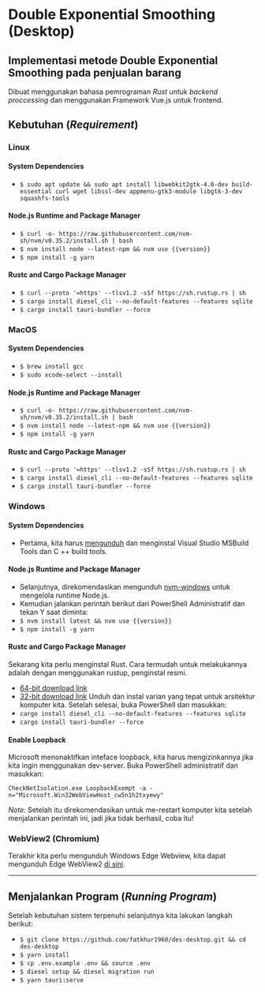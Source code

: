 # Double Exponential Smoothing (Desktop)
## Implementasi metode Double Exponential Smoothing pada penjualan barang

Dibuat menggunakan bahasa pemrograman *Rust* untuk _backend proccessing_ dan menggunakan Framework Vue.js untuk frontend.

## Kebutuhan (_Requirement_)
### Linux
#### System Dependencies
- `$ sudo apt update && sudo apt install libwebkit2gtk-4.0-dev build-essential curl wget libssl-dev appmenu-gtk3-module libgtk-3-dev squashfs-tools`
#### Node.js Runtime and Package Manager
- `$ curl -o- https://raw.githubusercontent.com/nvm-sh/nvm/v0.35.2/install.sh | bash`
- `$ nvm install node --latest-npm && nvm use {{version}}`
- `$ npm install -g yarn`
#### Rustc and Cargo Package Manager
- `$ curl --proto '=https' --tlsv1.2 -sSf https://sh.rustup.rs | sh`
- `$ cargo install diesel_cli --no-default-features --features sqlite`
- `$ cargo install tauri-bundler --force`
### MacOS
#### System Dependencies
- `$ brew install gcc`
- `$ sudo xcode-select --install`
#### Node.js Runtime and Package Manager
- `$ curl -o- https://raw.githubusercontent.com/nvm-sh/nvm/v0.35.2/install.sh | bash`
- `$ nvm install node --latest-npm && nvm use {{version}}`
- `$ npm install -g yarn`
#### Rustc and Cargo Package Manager
- `$ curl --proto '=https' --tlsv1.2 -sSf https://sh.rustup.rs | sh`
- `$ cargo install diesel_cli --no-default-features --features sqlite`
- `$ cargo install tauri-bundler --force`
### Windows
#### System Dependencies
- Pertama, kita harus [mengunduh](https://aka.ms/buildtools) dan menginstal Visual Studio MSBuild Tools dan C ++ build tools.
#### Node.js Runtime and Package Manager
- Selanjutnya, direkomendasikan mengunduh [nvm-windows](https://github.com/coreybutler/nvm-windows#installation--upgrades) untuk mengelola runtime Node.js.
- Kemudian jalankan perintah berikut dari PowerShell Administratif dan tekan Y saat diminta:
- `$ nvm install latest && nvm use {{version}}`
- `$ npm install -g yarn`
#### Rustc and Cargo Package Manager
Sekarang kita perlu menginstal Rust. Cara termudah untuk melakukannya adalah dengan menggunakan rustup, penginstal resmi.
- [64-bit download link](https://win.rustup.rs/x86_64)
- [32-bit download link](https://win.rustup.rs/i686)
Unduh dan instal varian yang tepat untuk arsitektur komputer kita. Setelah selesai, buka PowerShell dan masukkan:
- `cargo install diesel_cli --no-default-features --features sqlite`
- `cargo install tauri-bundler --force`
#### Enable Loopback
Microsoft menonaktifkan inteface loopback, kita harus mengizinkannya jika kita ingin menggunakan dev-server. Buka PowerShell administratif dan masukkan:

`CheckNetIsolation.exe LoopbackExempt -a -n="Microsoft.Win32WebViewHost_cw5n1h2txyewy"`

*Note:*
Setelah itu direkomendasikan untuk me-restart komputer kita setelah menjalankan perintah ini, jadi jika tidak berhasil, coba itu!
### WebView2 (Chromium)
Terakhir kita perlu mengunduh Windows Edge Webview, kita dapat mengunduh Edge WebView2 [di sini](https://developer.microsoft.com/en-us/microsoft-edge/webview2/).

----------

## Menjalankan Program (_Running Program_)
Setelah kebutuhan sistem terpenuhi selanjutnya kita lakukan langkah berikut:
- `$ git clone https://github.com/fatkhur1960/des-desktop.git && cd des-desktop`
- `$ yarn install`
- `$ cp .env.example .env && source .env`
- `$ diesel setup && diesel migration run`
- `$ yarn tauri:serve`
